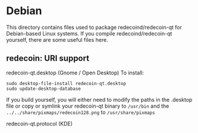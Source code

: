 
Debian
====================
This directory contains files used to package redecoind/redecoin-qt
for Debian-based Linux systems. If you compile redecoind/redecoin-qt yourself, there are some useful files here.

## redecoin: URI support ##


redecoin-qt.desktop  (Gnome / Open Desktop)
To install:

	sudo desktop-file-install redecoin-qt.desktop
	sudo update-desktop-database

If you build yourself, you will either need to modify the paths in
the .desktop file or copy or symlink your redecoin-qt binary to `/usr/bin`
and the `../../share/pixmaps/redecoin128.png` to `/usr/share/pixmaps`

redecoin-qt.protocol (KDE)

